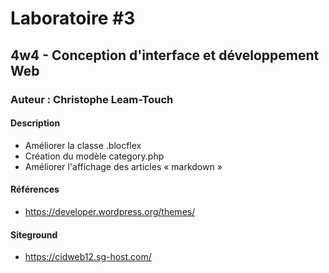 # Laboratoire #3
## 4w4 - Conception d'interface et développement Web
### Auteur : Christophe Leam-Touch
#### Description

- Améliorer la classe .blocflex
- Création du modèle category.php
- Améliorer l'affichage des articles « markdown »

#### Références
- https://developer.wordpress.org/themes/

#### Siteground
- https://cidweb12.sg-host.com/